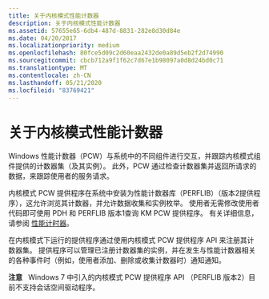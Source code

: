 ```yaml
---
title: 关于内核模式性能计数器
description: 关于内核模式性能计数器
ms.assetid: 57655e65-6db4-487d-8831-282e8d30d84e
ms.date: 04/20/2017
ms.localizationpriority: medium
ms.openlocfilehash: 80fce5d09c2d60eaa2432de0a89d5eb2f2d74990
ms.sourcegitcommit: cbcb712a9f1f62c7d67e1b98097a0d8d24bd0c71
ms.translationtype: MT
ms.contentlocale: zh-CN
ms.lasthandoff: 05/21/2020
ms.locfileid: "83769421"
---
```

# <a name="about-kernel-mode-performance-counters"></a>关于内核模式性能计数器


Windows 性能计数器（PCW）与系统中的不同组件进行交互，并跟踪内核模式组件提供的计数器集（及其实例）。 此外，PCW 通过检查计数器集并返回所请求的数据，来跟踪使用者的服务请求。

内核模式 PCW 提供程序在系统中安装为性能计数器库（PERFLIB）（版本2提供程序），这允许浏览其计数器，并允许数据收集和实例枚举。 使用者无需修改使用者代码即可使用 PDH 和 PERFLIB 版本1查询 KM PCW 提供程序。 有关详细信息，请参阅 [性能计时器](https://docs.microsoft.com/windows/win32/perfctrs/performance-counters-portal)。

在内核模式下运行的提供程序通过使用内核模式 PCW 提供程序 API 来注册其计数器集。 提供程序可以管理已注册计数器集的实例，并在发生与性能计数器相关的各种事件时（例如，使用者添加、删除或收集计数器时）通知通知。

**注意**   Windows 7 中引入的内核模式 PCW 提供程序 API （PERFLIB 版本2）目前不支持会话空间驱动程序。

 

 

 





